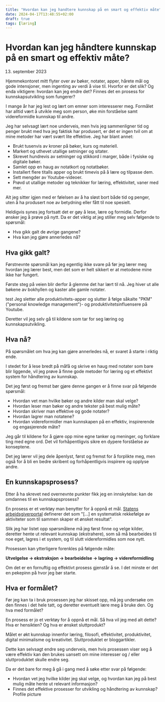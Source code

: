 ```yaml
---
title: "Hvordan kan jeg handtere kunnskap på en smart og effektiv måte"
date: 2024-04-17T13:48:55+02:00
draft: true
tags: [læring]
---
```

# Hvordan kan jeg håndtere kunnskap på en smart og effektiv måte?
13. september 2023

Hjemmekontoret mitt flyter over av bøker, notater, apper, hårete mål og gode intensjoner, men ingenting av verdi å vise til. Hvorfor er det slik? Og enda viktigere: hvordan kan jeg endre det? Finnes det en prosess for kunnskapsutvikling som fungerer?

I mange år har jeg lest og lært om emner som interesserer meg. Formålet har alltid vært å utvikle meg som person, øke min forståelse samt videreformidle kunnskap til andre.

Jeg har selvsagt lært noe underveis, men hvis jeg sammenligner tid og penger brukt med hva jeg faktisk har produsert, er det er ingen tvil om at mine metoder har vært svært lite effektive. Jeg har blant annet:

* Brukt tusenvis av kroner på bøker, kurs og materiell.
* Markert og uthevet utallige setninger og sitater.
* Skrevet hundrevis av setninger og stikkord i marger, både i fysiske og digitale bøker.
* Samlet opp en haug av notatkort og notatbøker.
* Installert flere titalls apper og brukt timevis på å lære og tilpasse dem.
* Sett mengder av Youtube-videoer.
* Prøvd ut utallige metoder og teknikker for læring, effektivitet, vaner med mer.

Alt jeg sitter igjen med er følelsen av å ha sløst bort både tid og penger, uten å ha produsert noe av betydning eller fått til noe spesielt.

Heldigvis synes jeg fortsatt det er gøy å lese, lære og formidle. Derfor ønsker jeg å prøve på nytt. Da er det viktig at jeg stiller meg selv følgende to spørsmål:

* Hva gikk galt de øvrige gangene?
* Hva kan jeg gjøre annerledes nå?

## Hva gikk galt?
Førstnevnte spørsmål kan jeg egentlig ikke svare på før jeg lærer meg hvordan jeg lærer best, men det som er helt sikkert er at metodene mine ikke har fungert.

Første steg på veien blir derfor å glemme det har lært til nå. Jeg hiver ut alle bøkene av bokhyllen og kaster alle gamle notater.

test
Jeg sletter alle produktivitets-apper og slutter å følge såkalte "PKM" ("personal knowledge management")- og produktivitetsinfluensere på Youtube.

Deretter vil jeg selv gå til kildene som tar for seg læring og kunnskapsutvikling.

## Hva nå?
På spørsmålet om hva jeg kan gjøre annerledes nå, er svaret å starte i riktig ende.

I stedet for å lese bredt på måfå og skrive en haug med notater som bare blir liggende, vil jeg prøve å finne gode metoder for læring og et effektivt system for håndtering av kunnskap.

Det jeg først og fremst bør gjøre denne gangen er å finne svar på følgende spørsmål:

* Hvordan vet man hvilke bøker og andre kilder man skal velge?
* Hvordan leser man bøker og andre tekster på best mulig måte?
* Hvordan skriver man effektive og gode notater?
* Hvordan lagrer man notatene?
* Hvordan videreformidler man kunnskapen på en effektiv, inspirerende og engasjerende måte?

Jeg går til kildene for å gjøre opp mine egne tanker og meninger, og forklare ting med egne ord. Det vil forhåpentligvis sikre en dypere forståelse av konseptene.

Det jeg lærer vil jeg dele åpenlyst, først og fremst for å forplikte meg, men også for å bli en bedre skribent og forhåpentligvis inspirere og opplyse andre.

## En kunnskapsprosess?
Etter å ha skrevet ned overnevnte punkter fikk jeg en innskytelse: kan de omdannes til en kunnskapsprosess?

En prosess er et verktøy man benytter for å oppnå et mål. [Statens arbeidsgiverportal](https://arbeidsgiver.dfo.no/ressurser-og-verktoy/lede-prosesser-og-moter/forberede/hva-er-en-prosess) definerer det som "[...] en systematisk rekkefølge av aktiviteter som til sammen skaper et ønsket resultat".

Slik jeg har listet opp spørsmålene må jeg først finne og velge kilder, deretter hente ut relevant kunnskap (ekstrahere), som så må bearbeides til noe eget, lagres i et system, og til slutt videreformidles som noe nytt.

Prosessen kan ytterligere forenkles på følgende måte:

**Utvelgelse -> ekstraksjon -> bearbeidelse -> lagring -> videreformidling**

Om det er en fornuftig og effektivt prosess gjenstår å se. I det minste er det en pekepinn på hvor jeg bør starte.

## Hva er formålet?
Før jeg kan ta i bruk prosessen jeg har skisset opp, må jeg undersøke om den finnes i det hele tatt, og deretter eventuelt lære meg å bruke den. Og hva med formålet?

En prosess er jo et verktøy for å oppnå et mål. Så hva vil jeg med alt dette? Hva er hensikten? Og hva er ønsket sluttprodukt?

Målet er økt kunnskap innenfor læring, filosofi, effektivitet, produktivitet, digital minimalisme og kreativitet. Sluttproduktet er bloggartikler.

Dette kan selvsagt endre seg underveis, men hvis prosessen viser seg å være effektiv kan den brukes uansett om mine interesser og / eller sluttproduktet skulle endre seg.

Da er det bare for meg å gå i gang med å søke etter svar på følgende:

* Hvordan vet jeg hvilke kilder jeg skal velge, og hvordan kan jeg på best mulig måte hente ut relevant informasjon?
* Finnes det effektive prosesser for utvikling og håndtering av kunnskap?
Profile picture
